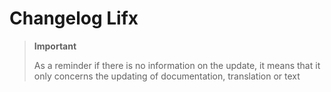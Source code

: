 # Changelog Lifx

>**Important**
>
>As a reminder if there is no information on the update, it means that it only concerns the updating of documentation, translation or text
